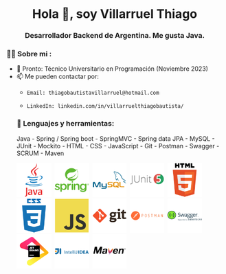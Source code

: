 <div id="header" align="center">
    <h1 align="center">Hola 👋, soy Villarruel Thiago</h1>
    <h3 align="center">Desarrollador Backend de Argentina. Me gusta Java.</h3>
</div>


### 👨‍💻 Sobre mi :

- 📝 Pronto: Técnico Universitario en Programación (Noviembre 2023)
- 📫 Me pueden contactar por:
    -     Email: thiagobautistavillarruel@hotmail.com
    -     LinkedIn: linkedin.com/in/villarruelthiagobautista/

  <div align="left">
        <h3>🔨 Lenguajes y herramientas:</h3>
        <p>Java - Spring / Spring boot - SpringMVC - Spring data JPA - MySQL - JUnit - Mockito - HTML - CSS - JavaScript - Git - Postman - Swagger - SCRUM - Maven  </p>
        <div>
              <img src="https://github.com/devicons/devicon/blob/master/icons/java/java-original-wordmark.svg" title="Java" alt="Java" width="80" height="80"/>&nbsp;
              <img src="https://github.com/devicons/devicon/blob/master/icons/spring/spring-original-wordmark.svg" title="Spring boot" alt="Spring boot" width="80" height="80"/>&nbsp;
              <img src="https://github.com/devicons/devicon/blob/master/icons/mysql/mysql-original-wordmark.svg" title="MySQL"  alt="MySQL" width="80" height="80"/>&nbsp;
              <img src="https://github.com/devicons/devicon/blob/develop/icons/junit/junit-original-wordmark.svg" title="JUnit"  alt="JUnit" width="80" height="80"/>&nbsp;
              <img src="https://github.com/devicons/devicon/blob/develop/icons/html5/html5-original-wordmark.svg" title="HTML5" alt="HTML" width="80" height="80"/>&nbsp;
              <img src="https://github.com/devicons/devicon/blob/master/icons/css3/css3-plain-wordmark.svg"  title="CSS3" alt="CSS" width="80" height="80"/>&nbsp;
              <img src="https://github.com/devicons/devicon/blob/master/icons/javascript/javascript-original.svg" title="JavaScript" alt="JavaScript" width="80" height="80"/>&nbsp;
            <img src="https://github.com/devicons/devicon/blob/master/icons/git/git-original-wordmark.svg" title="Git" **alt="Git" width="80" height="80"/>&nbsp;
            <img src="https://github.com/devicons/devicon/blob/develop/icons/postman/postman-original-wordmark.svg" title="Postman" **alt="Postman" width="80" height="80"/>&nbsp;
            <img src="https://github.com/devicons/devicon/blob/develop/icons/swagger/swagger-original-wordmark.svg" title="Swagger" **alt="Swagger" width="80" height="80"/>&nbsp;
            <img src="https://github.com/devicons/devicon/blob/master/icons/jetbrains/jetbrains-original.svg" title="Jetbrains" alt="Jetbrains" width="80" height="80"/>&nbsp;
            <img src="https://github.com/devicons/devicon/blob/master/icons/intellij/intellij-original-wordmark.svg" title="IntelliJ" alt="IntelliJ" width="80" height="80"/>&nbsp;
            <img src="https://github.com/devicons/devicon/blob/develop/icons/maven/maven-original-wordmark.svg" title="Maven" alt="Maven" width="80" height="80"/>&nbsp;
        </div>
  </div>
  
<!--
**Villarruel-Thiago-Bautista/Villarruel-Thiago-Bautista** is a ✨ _special_ ✨ repository because its `README.md` (this file) appears on your GitHub profile.

Here are some ideas to get you started:

- 🔭 I’m currently working on ...
- 🌱 I’m currently learning ...
- 👯 I’m looking to collaborate on ...
- 🤔 I’m looking for help with ...
- 💬 Ask me about ...
- 📫 How to reach me: ...
- 😄 Pronouns: ...
- ⚡ Fun fact: ...
-->
